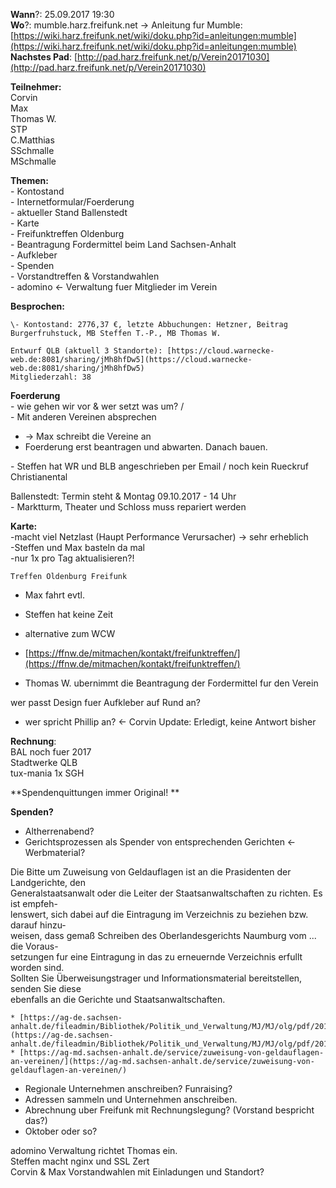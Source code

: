 **Wann**?: 25.09.2017 19:30  
**Wo**?: mumble.harz.freifunk.net -&gt; Anleitung fur Mumble: [https://wiki.harz.freifunk.net/wiki/doku.php?id=anleitungen:mumble](https://wiki.harz.freifunk.net/wiki/doku.php?id=anleitungen:mumble)  
**Nachstes Pad**: [http://pad.harz.freifunk.net/p/Verein20171030](http://pad.harz.freifunk.net/p/Verein20171030)  
  
**Teilnehmer:**  
Corvin  
Max  
Thomas W.  
STP  
C.Matthias  
SSchmalle  
MSchmalle  
  
**Themen:**  
\- Kontostand  
\- Internetformular/Foerderung  
\- aktueller Stand Ballenstedt  
\- Karte  
\- Freifunktreffen Oldenburg  
\- Beantragung Fordermittel beim Land Sachsen-Anhalt  
\- Aufkleber  
\- Spenden  
\- Vorstandtreffen &amp; Vorstandwahlen  
\- adomino &lt;\- Verwaltung fuer Mitglieder im Verein  
  
**Besprochen:**  
      
    \- Kontostand: 2776,37 €, letzte Abbuchungen: Hetzner, Beitrag Burgerfruhstuck, MB Steffen T.-P., MB Thomas W.  
      
    Entwurf QLB (aktuell 3 Standorte): [https://cloud.warnecke-web.de:8081/sharing/jMh8hfDw5](https://cloud.warnecke-web.de:8081/sharing/jMh8hfDw5)  
    Mitgliederzahl: 38  
**Foerderung**  
\- wie gehen wir vor &amp; wer setzt was um? /  
\- Mit anderen Vereinen absprechen  

  * -&gt; Max schreibt die Vereine an
  * Foerderung erst beantragen und abwarten. Danach bauen.

\- Steffen hat WR und BLB angeschrieben per Email / noch kein Rueckruf
Christianental  
  
Ballenstedt: Termin steht &amp; Montag 09.10.2017 - 14 Uhr  
\- Marktturm, Theater und Schloss muss repariert werden  
  
**Karte:**  
    -macht viel Netzlast (Haupt Performance Verursacher) -&gt; sehr erheblich  
    -Steffen und Max basteln da mal  
    -nur 1x pro Tag aktualisieren?!  
      
    Treffen Oldenburg Freifunk  

  * Max fahrt evtl.
  * Steffen hat keine Zeit
  * alternative zum WCW
  * [https://ffnw.de/mitmachen/kontakt/freifunktreffen/](https://ffnw.de/mitmachen/kontakt/freifunktreffen/)

  

  * Thomas W. ubernimmt die Beantragung der Fordermittel fur den Verein

  
wer passt Design fuer Aufkleber auf Rund an?  

  * wer spricht Phillip an? &lt;\- Corvin Update: Erledigt, keine Antwort bisher

  
**Rechnung**:  
    BAL noch fuer 2017  
    Stadtwerke QLB  
    tux-mania 1x SGH  
      
**Spendenquittungen immer Original! **  
  
**Spenden?**  

  * Altherrenabend?
  * Gerichtsprozessen als Spender von entsprechenden Gerichten &lt;\- Werbmaterial?

Die  Bitte  um  Zuweisung  von  Geldauflagen  ist  an  die Prasidenten  der
Landgerichte,  den  
Generalstaatsanwalt oder die Leiter der Staatsanwaltschaften zu richten. Es
ist empfeh-  
lenswert,  sich  dabei  auf  die  Eintragung  im  Verzeichnis  zu  beziehen
bzw.  darauf  hinzu-  
weisen,  dass  gemaß  Schreiben  des  Oberlandesgerichts Naumburg  vom  ...
die  Voraus-  
setzungen fur eine Eintragung in das zu erneuernde Verzeichnis erfullt worden
sind.  
Sollten Sie Überweisungstrager und Informationsmaterial bereitstellen, senden
Sie diese  
ebenfalls an die Gerichte und Staatsanwaltschaften.  

    * [https://ag-de.sachsen-anhalt.de/fileadmin/Bibliothek/Politik_und_Verwaltung/MJ/MJ/olg/pdf/2014/Merkblatt.pdf](https://ag-de.sachsen-anhalt.de/fileadmin/Bibliothek/Politik_und_Verwaltung/MJ/MJ/olg/pdf/2014/Merkblatt.pdf)
    * [https://ag-md.sachsen-anhalt.de/service/zuweisung-von-geldauflagen-an-vereinen/](https://ag-md.sachsen-anhalt.de/service/zuweisung-von-geldauflagen-an-vereinen/)
  * Regionale Unternehmen anschreiben? Funraising?
  * Adressen sammeln und Unternehmen anschreiben.
  * Abrechnung uber Freifunk mit Rechnungslegung? (Vorstand bespricht das?)
  * Oktober oder so?

  
adomino Verwaltung richtet Thomas ein.  
Steffen macht nginx und SSL Zert  
Corvin &amp; Max Vorstandwahlen mit Einladungen und Standort?  

